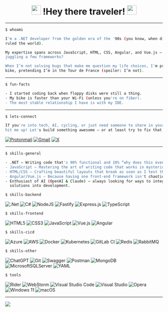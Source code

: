 <h1 align="center"> <img src="https://media.giphy.com/media/hvRJCLFzcasrR4ia7z/giphy.gif" width="30px"> !Hey there traveler! <img src="https://media.giphy.com/media/hvRJCLFzcasrR4ia7z/giphy.gif" width="30px"></h1>

---

```bash
$ whoami

I'm a .NET developer from the golden era of the '90s (you know, when dial-up internet and Tamagotchis
ruled the world).

My expertise spans across JavaScript, HTML, CSS, Angular, and Vue.js — because who doesn't love 
juggling a few frameworks?

When I’m not solving bugs that make me question my life choices, I'm probably out riding my gravel
bike, pretending I’m in the Tour de France (spoiler: I’m not).
```

---

```bash
$ fun-facts

- I started coding back when floppy disks were still a thing.
- My bike is faster than your Wi-Fi (unless you're on fiber).
- The most stable relationship I have is with my IDE.
```

---

```bash
$ lets-connect

If you're into tech, AI, cycling, or just need someone to share in your debugging misery,
hit me up! Let's build something awesome — or at least try to fix that one bug we've been avoiding.
```

[![Protonmail](https://img.shields.io/badge/ProtonMail-8B89CC?style=for-the-badge&logo=protonmail&logoColor=white)](mailto:politan@protonmail.com)
[![Gmail](https://img.shields.io/badge/Gmail-D14836?style=for-the-badge&logo=gmail&logoColor=white)](mailto:politan3@gmail.com) [![X](https://img.shields.io/badge/X-%23000000.svg?style=for-the-badge&logo=X&logoColor=white)](https://x.com/politan3)

---

```bash
$ skills-general

- .NET – Writing code that's 90% functional and 10% “why does this even work?”
- JavaScript – Mastering the art of writing code that works in mysterious ways (thanks, JS).
- HTML/CSS – Crafting beautiful layouts that break as soon as I test them on Internet Explorer.
- Angular/Vue.js – Because having one front-end framework isn't chaotic enough.
- Enthusiast of AI (OpenAI & Claude) – always looking for ways to integrate intelligent 
  solutions into development.
```

```bash
$ skills-backend
```

![.Net](https://img.shields.io/badge/.NET-5C2D91?style=for-the-badge&logo=.net&logoColor=white) ![C#](https://img.shields.io/badge/c%23-%23239120.svg?style=for-the-badge&logo=csharp&logoColor=white) ![NodeJS](https://img.shields.io/badge/node.js-6DA55F?style=for-the-badge&logo=node.js&logoColor=white) ![Fastify](https://img.shields.io/badge/fastify-%23000000.svg?style=for-the-badge&logo=fastify&logoColor=white) ![Express.js](https://img.shields.io/badge/express.js-%23404d59.svg?style=for-the-badge&logo=express&logoColor=%2361DAFB) ![TypeScript](https://img.shields.io/badge/typescript-%23007ACC.svg?style=for-the-badge&logo=typescript&logoColor=white)

```bash
$ skills-frontend
```

![HTML5](https://img.shields.io/badge/html5-%23E34F26.svg?style=for-the-badge&logo=html5&logoColor=white) ![CSS3](https://img.shields.io/badge/css3-%231572B6.svg?style=for-the-badge&logo=css3&logoColor=white) ![JavaScript](https://img.shields.io/badge/javascript-%23323330.svg?style=for-the-badge&logo=javascript&logoColor=%23F7DF1E) ![Vue.js](https://img.shields.io/badge/vuejs-%2335495e.svg?style=for-the-badge&logo=vuedotjs&logoColor=%234FC08D) ![Angular](https://img.shields.io/badge/angular-%23DD0031.svg?style=for-the-badge&logo=angular&logoColor=white) 

```bash
$ skills-cicd
```

![Azure](https://img.shields.io/badge/azure-%230072C6.svg?style=for-the-badge&logo=microsoftazure&logoColor=white) ![AWS](https://img.shields.io/badge/AWS-%23FF9900.svg?style=for-the-badge&logo=amazon-aws&logoColor=white) ![Docker](https://img.shields.io/badge/docker-%230db7ed.svg?style=for-the-badge&logo=docker&logoColor=white) ![Kubernetes](https://img.shields.io/badge/kubernetes-%23326ce5.svg?style=for-the-badge&logo=kubernetes&logoColor=white)  ![GitLab CI](https://img.shields.io/badge/gitlab%20ci-%23181717.svg?style=for-the-badge&logo=gitlab&logoColor=white) ![Redis](https://img.shields.io/badge/redis-%23DD0031.svg?style=for-the-badge&logo=redis&logoColor=white) ![RabbitMQ](https://img.shields.io/badge/Rabbitmq-FF6600?style=for-the-badge&logo=rabbitmq&logoColor=white)


```bash
$ skills-other
```

![ChatGPT](https://img.shields.io/badge/chatGPT-74aa9c?style=for-the-badge&logo=openai&logoColor=white) ![Git](https://img.shields.io/badge/git-%23F05033.svg?style=for-the-badge&logo=git&logoColor=white) ![Swagger](https://img.shields.io/badge/-Swagger-%23Clojure?style=for-the-badge&logo=swagger&logoColor=white) ![Postman](https://img.shields.io/badge/Postman-FF6C37?style=for-the-badge&logo=postman&logoColor=white) ![MongoDB](https://img.shields.io/badge/MongoDB-%234ea94b.svg?style=for-the-badge&logo=mongodb&logoColor=white) ![MicrosoftSQLServer](https://img.shields.io/badge/Microsoft%20SQL%20Server-CC2927?style=for-the-badge&logo=microsoft%20sql%20server&logoColor=white) ![YAML](https://img.shields.io/badge/yaml-%23ffffff.svg?style=for-the-badge&logo=yaml&logoColor=151515)

```bash
$ tools
```

![Rider](https://img.shields.io/badge/Rider-000000.svg?style=for-the-badge&logo=Rider&logoColor=white&color=black&labelColor=crimson) ![WebStorm](https://img.shields.io/badge/webstorm-143?style=for-the-badge&logo=webstorm&logoColor=white&color=black) ![Visual Studio Code](https://img.shields.io/badge/Visual%20Studio%20Code-0078d7.svg?style=for-the-badge&logo=visual-studio-code&logoColor=white) ![Visual Studio](https://img.shields.io/badge/Visual%20Studio-5C2D91.svg?style=for-the-badge&logo=visual-studio&logoColor=white) ![Opera](https://img.shields.io/badge/Opera-FF1B2D?style=for-the-badge&logo=Opera&logoColor=white) ![Windows 11](https://img.shields.io/badge/Windows%2011-%230079d5.svg?style=for-the-badge&logo=Windows%2011&logoColor=white) ![macOS](https://img.shields.io/badge/mac%20os-000000?style=for-the-badge&logo=macos&logoColor=F0F0F0)

---

![](https://komarev.com/ghpvc/?username=politan&color=green&style=flat-square&label=You're%20guest%20number%20)

